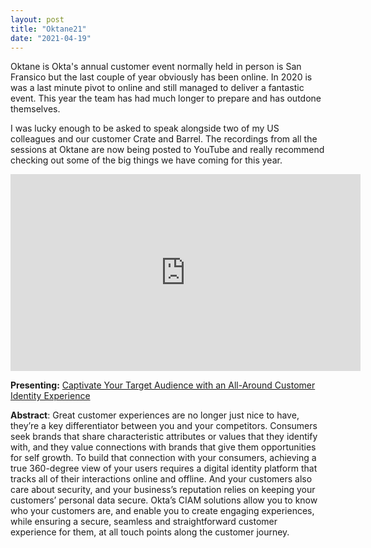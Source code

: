 ```yaml
---
layout: post
title: "Oktane21"
date: "2021-04-19"
---
```


Oktane is Okta's annual customer event normally held in person is San Fransico but the last couple of year obviously has been online. In 2020 is was a last minute pivot to online and still managed to deliver a fantastic event. This year the team has had much longer to prepare and has outdone themselves.

I was lucky enough to be asked to speak alongside two of my US colleagues and our customer Crate and Barrel. The recordings from all the sessions at Oktane are now being posted to YouTube and really recommend checking out some of the big things we have coming for this year.
<div class="video-wrap">
    <div class="video-container">
        <iframe width="560" height="315" src="https://www.youtube.com/embed/UkzOp7D69LQ" title="YouTube video player" frameborder="0" allow="accelerometer; autoplay; clipboard-write; encrypted-media; gyroscope; picture-in-picture" allowfullscreen></iframe>
    </div>
</div>

**Presenting:** [Captivate Your Target Audience with an All-Around Customer Identity Experience](https://www.youtube.com/watch?v=UkzOp7D69LQ&list=PLIid085fSVduHYQWZhm5vqcIK9m_BYYZ3)

**Abstract**: Great customer experiences are no longer just nice to have, they’re a key differentiator between you and your competitors. Consumers seek brands that share characteristic attributes or values that they identify with, and they value connections with brands that give them opportunities for self growth. To build that connection with your consumers, achieving a true 360-degree view of your users requires a digital identity platform that tracks all of their interactions online and offline. And your customers also care about security, and your business’s reputation relies on keeping your customers’ personal data secure. Okta’s CIAM solutions allow you to know who your customers are, and enable you to create engaging experiences, while ensuring a secure, seamless and straightforward customer experience for them, at all touch points along the customer journey.
